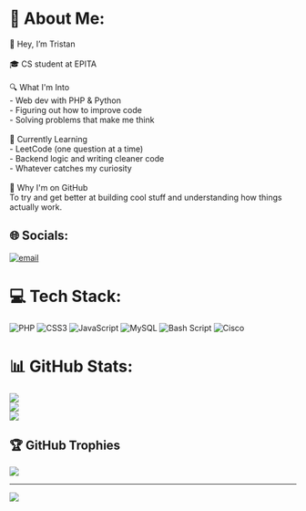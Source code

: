 # 💫 About Me:
👋 Hey, I’m Tristan<br><br>🎓 CS student at EPITA  <br><br>🔍 What I'm Into<br>- Web dev with PHP & Python  <br>- Figuring out how to improve code<br>- Solving problems that make me think<br><br>🚧 Currently Learning<br>- LeetCode (one question at a time)  <br>- Backend logic and writing cleaner code  <br>- Whatever catches my curiosity<br><br>📌 Why I'm on GitHub<br>To try and get better at building cool stuff and understanding how things actually work.<br>


## 🌐 Socials:
[![email](https://img.shields.io/badge/Email-D14836?logo=gmail&logoColor=white)](mailto:tristangandi@gmail.com) 

# 💻 Tech Stack:
![PHP](https://img.shields.io/badge/php-%23777BB4.svg?style=for-the-badge&logo=php&logoColor=white) ![CSS3](https://img.shields.io/badge/css3-%231572B6.svg?style=for-the-badge&logo=css3&logoColor=white) ![JavaScript](https://img.shields.io/badge/javascript-%23323330.svg?style=for-the-badge&logo=javascript&logoColor=%23F7DF1E) ![MySQL](https://img.shields.io/badge/mysql-4479A1.svg?style=for-the-badge&logo=mysql&logoColor=white) ![Bash Script](https://img.shields.io/badge/bash_script-%23121011.svg?style=for-the-badge&logo=gnu-bash&logoColor=white) ![Cisco](https://img.shields.io/badge/cisco-%23049fd9.svg?style=for-the-badge&logo=cisco&logoColor=black)
# 📊 GitHub Stats:
![](https://github-readme-stats.vercel.app/api?username=Tristan-Tenders&theme=tokyonight&hide_border=true&include_all_commits=true&count_private=false)<br/>
![](https://nirzak-streak-stats.vercel.app/?user=Tristan-Tenders&theme=tokyonight&hide_border=true)<br/>
![](https://github-readme-stats.vercel.app/api/top-langs/?username=Tristan-Tenders&theme=tokyonight&hide_border=true&include_all_commits=true&count_private=false&layout=compact)

## 🏆 GitHub Trophies
![](https://github-profile-trophy.vercel.app/?username=Tristan-Tenders&theme=tokyonight&no-frame=true&no-bg=false&margin-w=4)

---
[![](https://visitcount.itsvg.in/api?id=Tristan-Tenders&icon=10&color=0)](https://visitcount.itsvg.in)

<!-- Proudly created with GPRM ( https://gprm.itsvg.in ) -->
